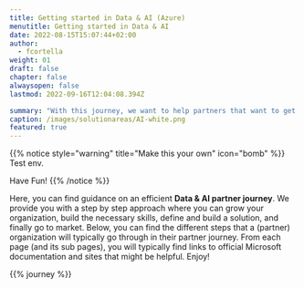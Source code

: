 ```yaml
---
title: Getting started in Data & AI (Azure)
menutitle: Getting started in Data & AI
date: 2022-08-15T15:07:44+02:00
author: 
  - fcortella
weight: 01
draft: false
chapter: false
alwaysopen: false
lastmod: 2022-09-16T12:04:08.394Z

summary: "With this journey, we want to help partners that want to get started in the context of Azure Data & AI"
caption: /images/solutionareas/AI-white.png
featured: true
---
```


{{% notice style="warning" title="Make this your own" icon="bomb" %}}
Test env.

Have Fun!
{{% /notice %}}

Here, you can find guidance on an efficient **Data & AI partner journey**. We provide you with a step by step approach where you can grow your organization, build the necessary skills, define and build a solution, and finally go to market. Below, you can find the different steps that a (partner) organization will typically go through in their partner journey. From each page (and its sub pages), you will typically find links to official Microsoft documentation and sites that might be helpful. Enjoy!

{{% journey %}}